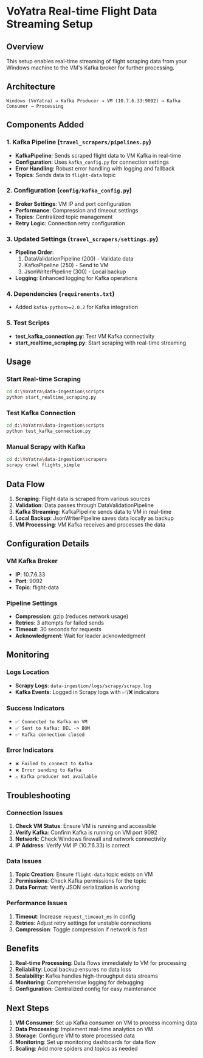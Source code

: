 # VoYatra Real-time Flight Data Streaming Setup

## Overview
This setup enables real-time streaming of flight scraping data from your Windows machine to the VM's Kafka broker for further processing.

## Architecture
```
Windows (VoYatra) → Kafka Producer → VM (10.7.6.33:9092) → Kafka Consumer → Processing
```

## Components Added

### 1. Kafka Pipeline (`travel_scrapers/pipelines.py`)
- **KafkaPipeline**: Sends scraped flight data to VM Kafka in real-time
- **Configuration**: Uses `kafka_config.py` for connection settings
- **Error Handling**: Robust error handling with logging and fallback
- **Topics**: Sends data to `flight-data` topic

### 2. Configuration (`config/kafka_config.py`)
- **Broker Settings**: VM IP and port configuration
- **Performance**: Compression and timeout settings
- **Topics**: Centralized topic management
- **Retry Logic**: Connection retry configuration

### 3. Updated Settings (`travel_scrapers/settings.py`)
- **Pipeline Order**: 
  1. DataValidationPipeline (200) - Validate data
  2. KafkaPipeline (250) - Send to VM
  3. JsonWriterPipeline (300) - Local backup
- **Logging**: Enhanced logging for Kafka operations

### 4. Dependencies (`requirements.txt`)
- Added `kafka-python>=2.0.2` for Kafka integration

### 5. Test Scripts
- **test_kafka_connection.py**: Test VM Kafka connectivity
- **start_realtime_scraping.py**: Start scraping with real-time streaming

## Usage

### Start Real-time Scraping
```bash
cd d:\VoYatra\data-ingestion\scripts
python start_realtime_scraping.py
```

### Test Kafka Connection
```bash
cd d:\VoYatra\data-ingestion\scripts
python test_kafka_connection.py
```

### Manual Scrapy with Kafka
```bash
cd d:\VoYatra\data-ingestion\scrapers
scrapy crawl flights_simple
```

## Data Flow

1. **Scraping**: Flight data is scraped from various sources
2. **Validation**: Data passes through DataValidationPipeline
3. **Kafka Streaming**: KafkaPipeline sends data to VM in real-time
4. **Local Backup**: JsonWriterPipeline saves data locally as backup
5. **VM Processing**: VM Kafka receives and processes the data

## Configuration Details

### VM Kafka Broker
- **IP**: 10.7.6.33
- **Port**: 9092
- **Topic**: flight-data

### Pipeline Settings
- **Compression**: gzip (reduces network usage)
- **Retries**: 3 attempts for failed sends
- **Timeout**: 30 seconds for requests
- **Acknowledgment**: Wait for leader acknowledgment

## Monitoring

### Logs Location
- **Scrapy Logs**: `data-ingestion/logs/scrapy/scrapy.log`
- **Kafka Events**: Logged in Scrapy logs with ✅/❌ indicators

### Success Indicators
- `✅ Connected to Kafka on VM`
- `✅ Sent to Kafka: DEL -> BOM`
- `✅ Kafka connection closed`

### Error Indicators
- `❌ Failed to connect to Kafka`
- `❌ Error sending to Kafka`
- `⚠️ Kafka producer not available`

## Troubleshooting

### Connection Issues
1. **Check VM Status**: Ensure VM is running and accessible
2. **Verify Kafka**: Confirm Kafka is running on VM port 9092
3. **Network**: Check Windows firewall and network connectivity
4. **IP Address**: Verify VM IP (10.7.6.33) is correct

### Data Issues
1. **Topic Creation**: Ensure `flight-data` topic exists on VM
2. **Permissions**: Check Kafka permissions for the topic
3. **Data Format**: Verify JSON serialization is working

### Performance Issues
1. **Timeout**: Increase `request_timeout_ms` in config
2. **Retries**: Adjust retry settings for unstable connections
3. **Compression**: Toggle compression if network is fast

## Benefits

1. **Real-time Processing**: Data flows immediately to VM for processing
2. **Reliability**: Local backup ensures no data loss
3. **Scalability**: Kafka handles high-throughput data streams
4. **Monitoring**: Comprehensive logging for debugging
5. **Configuration**: Centralized config for easy maintenance

## Next Steps

1. **VM Consumer**: Set up Kafka consumer on VM to process incoming data
2. **Data Processing**: Implement real-time analytics on VM
3. **Storage**: Configure VM to store processed data
4. **Monitoring**: Set up monitoring dashboards for data flow
5. **Scaling**: Add more spiders and topics as needed